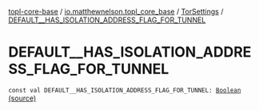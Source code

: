 [topl-core-base](../../index.md) / [io.matthewnelson.topl_core_base](../index.md) / [TorSettings](index.md) / [DEFAULT__HAS_ISOLATION_ADDRESS_FLAG_FOR_TUNNEL](./-d-e-f-a-u-l-t__-h-a-s_-i-s-o-l-a-t-i-o-n_-a-d-d-r-e-s-s_-f-l-a-g_-f-o-r_-t-u-n-n-e-l.md)

# DEFAULT__HAS_ISOLATION_ADDRESS_FLAG_FOR_TUNNEL

`const val DEFAULT__HAS_ISOLATION_ADDRESS_FLAG_FOR_TUNNEL: `[`Boolean`](https://kotlinlang.org/api/latest/jvm/stdlib/kotlin/-boolean/index.html) [(source)](https://github.com/05nelsonm/TorOnionProxyLibrary-Android/blob/master/topl-core-base/src/main/java/io/matthewnelson/topl_core_base/TorSettings.kt#L86)